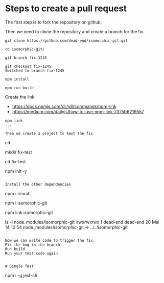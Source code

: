 # Steps to create a pull request

The first step is to fork the repository on github.

Then we need to clone the repository and create a branch for the fix.
```
git clone https://github.com/dead-end/isomorphic-git.git

cd isomorphic-git/

git branch fix-1245

git checkout fix-1245
Switched to branch fix-1245

npm install

npm run build
```

Create the link 
- https://docs.npmjs.com/cli/v8/commands/npm-link
- https://medium.com/dailyjs/how-to-use-npm-link-7375b6219557
```
npm link
...

Then we create a project to test the fix

```
cd ..

mkdir fix-test

cd fix-test

npm init -y
```

Install the other dependencies
```
npm i rimraf

npm i isomorphic-git

npm link isomorphic-git

ls -l node_modules/isomorphic-git
lrwxrwxrwx 1 dead-end dead-end 20 Mai 14 10:54 node_modules/isomorphic-git -> ../../isomorphic-git
```

Now we can write code to trigger the fix.
Fix the bug in the branch.
Run build
Run your test code again


# Single Test

```
npm i -g jest-cli
```
